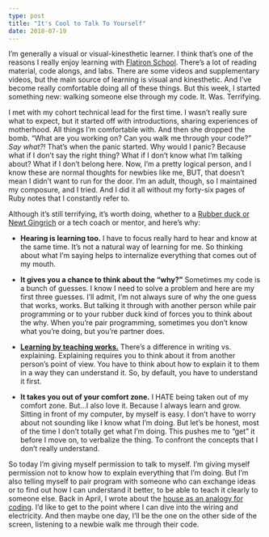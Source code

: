 ```yaml
---
type: post
title: "It's Cool to Talk To Yourself"
date: 2018-07-19
---
```

I’m generally a visual or visual-kinesthetic learner. I think that’s one of the reasons I really enjoy learning with [Flatiron School](flatironschool.com). There’s a lot of reading material, code alongs, and labs. There are some videos and supplementary videos, but the main source of learning is visual and kinesthetic. And I’ve become really comfortable doing all of these things. But this week, I started something new: walking someone else through my code. It. Was. Terrifying.  

I met with my cohort technical lead for the first time. I wasn’t really sure what to expect, but it started off with introductions, sharing experiences of motherhood. All things I’m comfortable with. And then she dropped the bomb. “What are you working on? Can you walk me through your code?” *Say what?!* That’s when the panic started. Why would I panic? Because what if I don’t say the right thing? What if I don’t know what I’m talking about? What if I don’t belong here. Now, I’m a pretty logical person, and I know these are normal thoughts for newbies like me, BUT, that doesn’t mean I didn’t want to run for the door. I’m an adult, though, so I maintained my composure, and I tried. And I did it all without my forty-six pages of Ruby notes that I constantly refer to.

Although it’s still terrifying, it’s worth doing, whether to a [Rubber duck or Newt Gingrich](https://hwrnmnbsol.livejournal.com/148664.html) or a tech coach or mentor, and here’s why:

* **Hearing is learning too.**
I have to focus really hard to hear and know at the same time. It’s not a natural way of learning for me. So thinking about what I’m saying helps to internalize everything that comes out of my mouth.

* **It gives you a chance to think about the “why?”**
Sometimes my code is a bunch of guesses. I know I need to solve a problem and here are my first three guesses. I’ll admit, I’m not always sure of why the one guess that works, works. But talking it through with another person while pair programming or to your rubber duck kind of forces you to think about the why. When you’re pair programming, sometimes you don’t know what you’re doing, but you’re partner does.

* **[Learning by teaching works.](https://digest.bps.org.uk/2018/05/04/learning-by-teaching-others-is-extremely-effective-a-new-study-tested-a-key-reason-why/)**
There’s a difference in writing vs. explaining. Explaining requires you to think about it from another person’s point of view. You have to think about how to explain it to them in a way they can understand it. So, by default, you have to understand it first.

* **It takes you out of your comfort zone.**
I HATE being taken out of my comfort zone. But...I also love it. Because I always learn and grow. Sitting in front of my computer, by myself is easy. I don’t have to worry about not sounding like I know what I’m doing. But let’s be honest, most of the time I don’t totally get what I’m doing. This pushes me to “get” it before I move on, to verbalize the thing. To confront the concepts that I don’t really understand.

So today I’m giving myself permission to talk to myself. I’m giving myself permission not to know how to explain everything that I’m doing. But I’m also telling myself to pair program with someone who can exchange ideas or to find out how I can understand it better, to be able to teach it clearly to someone else. Back in April, I wrote about the [house as an analogy for coding](https://bekahhw.github.io/blog/2018/04/13/The-House-that-Code-Built). I’d like to get to the point where I can dive into the wiring and electricity. And then maybe one day, I’ll be the one on the other side of the screen, listening to a newbie walk me through their code.
